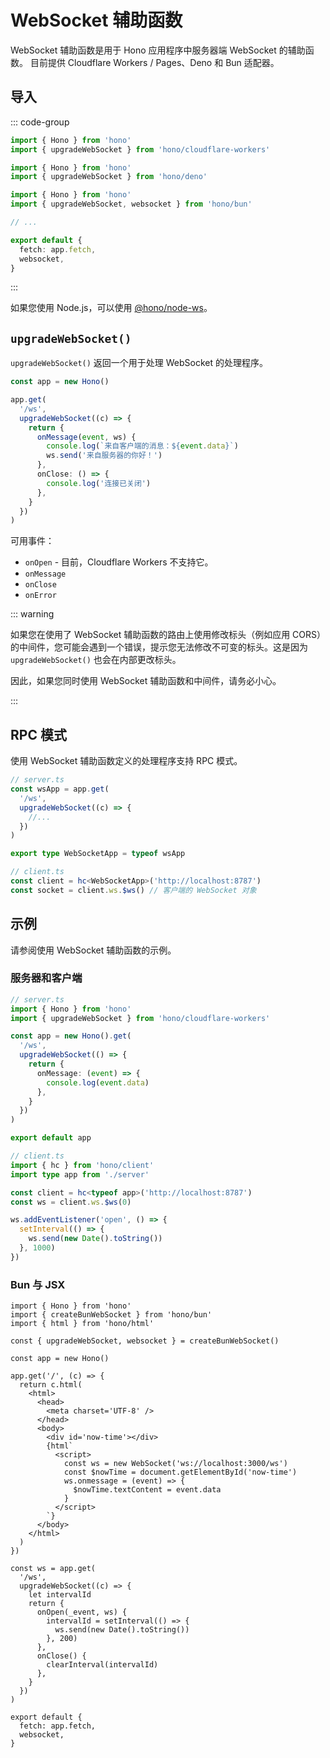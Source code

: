 # WebSocket 辅助函数

WebSocket 辅助函数是用于 Hono 应用程序中服务器端 WebSocket 的辅助函数。
目前提供 Cloudflare Workers / Pages、Deno 和 Bun 适配器。

## 导入

::: code-group

```ts [Cloudflare Workers]
import { Hono } from 'hono'
import { upgradeWebSocket } from 'hono/cloudflare-workers'
```

```ts [Deno]
import { Hono } from 'hono'
import { upgradeWebSocket } from 'hono/deno'
```

```ts [Bun]
import { Hono } from 'hono'
import { upgradeWebSocket, websocket } from 'hono/bun'

// ...

export default {
  fetch: app.fetch,
  websocket,
}
```

:::

如果您使用 Node.js，可以使用 [@hono/node-ws](https://github.com/honojs/middleware/tree/main/packages/node-ws)。

## `upgradeWebSocket()`

`upgradeWebSocket()` 返回一个用于处理 WebSocket 的处理程序。

```ts
const app = new Hono()

app.get(
  '/ws',
  upgradeWebSocket((c) => {
    return {
      onMessage(event, ws) {
        console.log(`来自客户端的消息：${event.data}`)
        ws.send('来自服务器的你好！')
      },
      onClose: () => {
        console.log('连接已关闭')
      },
    }
  })
)
```

可用事件：

- `onOpen` - 目前，Cloudflare Workers 不支持它。
- `onMessage`
- `onClose`
- `onError`

::: warning

如果您在使用了 WebSocket 辅助函数的路由上使用修改标头（例如应用 CORS）的中间件，您可能会遇到一个错误，提示您无法修改不可变的标头。这是因为 `upgradeWebSocket()` 也会在内部更改标头。

因此，如果您同时使用 WebSocket 辅助函数和中间件，请务必小心。

:::

## RPC 模式

使用 WebSocket 辅助函数定义的处理程序支持 RPC 模式。

```ts
// server.ts
const wsApp = app.get(
  '/ws',
  upgradeWebSocket((c) => {
    //...
  })
)

export type WebSocketApp = typeof wsApp

// client.ts
const client = hc<WebSocketApp>('http://localhost:8787')
const socket = client.ws.$ws() // 客户端的 WebSocket 对象
```

## 示例

请参阅使用 WebSocket 辅助函数的示例。

### 服务器和客户端

```ts
// server.ts
import { Hono } from 'hono'
import { upgradeWebSocket } from 'hono/cloudflare-workers'

const app = new Hono().get(
  '/ws',
  upgradeWebSocket(() => {
    return {
      onMessage: (event) => {
        console.log(event.data)
      },
    }
  })
)

export default app
```

```ts
// client.ts
import { hc } from 'hono/client'
import type app from './server'

const client = hc<typeof app>('http://localhost:8787')
const ws = client.ws.$ws(0)

ws.addEventListener('open', () => {
  setInterval(() => {
    ws.send(new Date().toString())
  }, 1000)
})
```

### Bun 与 JSX

```tsx
import { Hono } from 'hono'
import { createBunWebSocket } from 'hono/bun'
import { html } from 'hono/html'

const { upgradeWebSocket, websocket } = createBunWebSocket()

const app = new Hono()

app.get('/', (c) => {
  return c.html(
    <html>
      <head>
        <meta charset='UTF-8' />
      </head>
      <body>
        <div id='now-time'></div>
        {html`
          <script>
            const ws = new WebSocket('ws://localhost:3000/ws')
            const $nowTime = document.getElementById('now-time')
            ws.onmessage = (event) => {
              $nowTime.textContent = event.data
            }
          </script>
        `}
      </body>
    </html>
  )
})

const ws = app.get(
  '/ws',
  upgradeWebSocket((c) => {
    let intervalId
    return {
      onOpen(_event, ws) {
        intervalId = setInterval(() => {
          ws.send(new Date().toString())
        }, 200)
      },
      onClose() {
        clearInterval(intervalId)
      },
    }
  })
)

export default {
  fetch: app.fetch,
  websocket,
}
```
